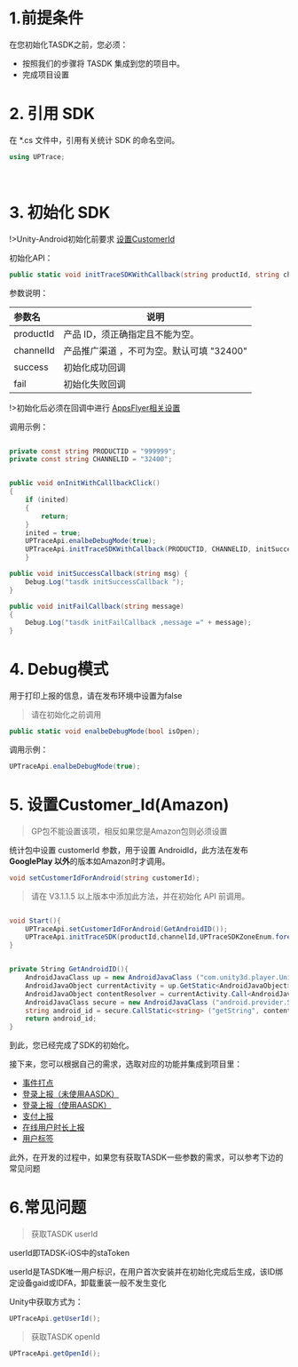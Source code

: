 # 1.前提条件

在您初始化TASDK之前，您必须：

- 按照我们的步骤将 TASDK 集成到您的项目中。
- 完成项目设置

# 2. 引用 SDK
在 *.cs 文件中，引用有关统计 SDK 的命名空间。
```csharp
using UPTrace;
```
&ensp;
# 3. 初始化 SDK
!>Unity-Android初始化前要求 [设置CustomerId](/tasdk/unity/unity_init?id=set_customerid)

初始化API：
```csharp
public static void initTraceSDKWithCallback(string productId, string channelId, Action<string> success, Action<string> fail)

```

参数说明：

|参数名|说明|
|:----  |-----   |
|productId |产品 ID，须正确指定且不能为空。   |
|channelId | 产品推广渠道 ，不可为空。默认可填 "32400"  |
|success  |初始化成功回调   |
|fail   |初始化失败回调   |

!>初始化后必须在回调中进行 [AppsFlyer相关设置](/tasdk/unity/unity_appsflyer.md)

调用示例：

```csharp

private const string PRODUCTID = "999999";
private const string CHANNELID = "32400";


public void onInitWithCalllbackClick()
{
	if (inited)
	{
		return;
	}
	inited = true;
	UPTraceApi.enalbeDebugMode(true);
	UPTraceApi.initTraceSDKWithCallback(PRODUCTID, CHANNELID, initSuccessCallback, initFailCallback);
    }

public void initSuccessCallback(string msg) {
	Debug.Log("tasdk initSuccessCallback ");
}

public void initFailCallback(string message)
{
	Debug.Log("tasdk initFailCallback ,message =" + message);
}

```
# 4. Debug模式

用于打印上报的信息，请在发布环境中设置为false
>请在初始化之前调用

```csharp
public static void enalbeDebugMode(bool isOpen);
```
调用示例：

``` csharp
UPTraceApi.enalbeDebugMode(true);
```
#  <span id="set_customerid">5. 设置Customer_Id(Amazon)</span>

>GP包不能设置该项，相反如果您是Amazon包则必须设置

统计包中设置 customerId 参数，用于设置 AndroidId，此方法在发布 **GooglePlay 以外**的版本如Amazon时才调用。

```csharp
void setCustomerIdForAndroid(string customerId);
```
> 请在 V3.1.1.5 以上版本中添加此方法，并在初始化 API 前调用。

```csharp

void Start(){
	UPTraceApi.setCustomerIdForAndroid(GetAndroidID());
	UPTraceApi.initTraceSDK(productId,channelId,UPTraceSDKZoneEnum.foregin);
}


private String GetAndroidID(){
	AndroidJavaClass up = new AndroidJavaClass ("com.unity3d.player.UnityPlayer");
	AndroidJavaObject currentActivity = up.GetStatic<AndroidJavaObject> ("currentActivity");
	AndroidJavaObject contentResolver = currentActivity.Call<AndroidJavaObject> ("getContentResolver");
	AndroidJavaClass secure = new AndroidJavaClass ("android.provider.Settings$Secure");
	string android_id = secure.CallStatic<string> ("getString", contentResolver, "android_id");
	return android_id;
}
```
到此，您已经完成了SDK的初始化。


接下来，您可以根据自己的需求，选取对应的功能并集成到项目里：

- [事件打点](/tasdk/unity/unity_log.md)
- [登录上报（未使用AASDK）](/tasdk/unity/unity_login1.md)
- [登录上报（使用AASDK）](/tasdk/unity/unity_login2.md)
- [支付上报](/tasdk/unity/unity_iap.md)
- [在线用户时长上报](/tasdk/unity/unity_duration_report.md)
- [用户标签](/tasdk/unity/unity_tag.md)

此外，在开发的过程中，如果您有获取TASDK一些参数的需求，可以参考下边的常见问题

# 6.常见问题
><div id ="tasdk_unity_faq_userid">获取TASDK userId</div>

userId即TADSK-iOS中的staToken

userId是TASDK唯一用户标识，在用户首次安装并在初始化完成后生成，该ID绑定设备gaid或IDFA，卸载重装一般不发生变化

Unity中获取方式为：
```C#
UPTraceApi.getUserId();
```
><div id ="tasdk_unity_faq_openid">获取TASDK openId</div>

```C#
UPTraceApi.getOpenId();
```



